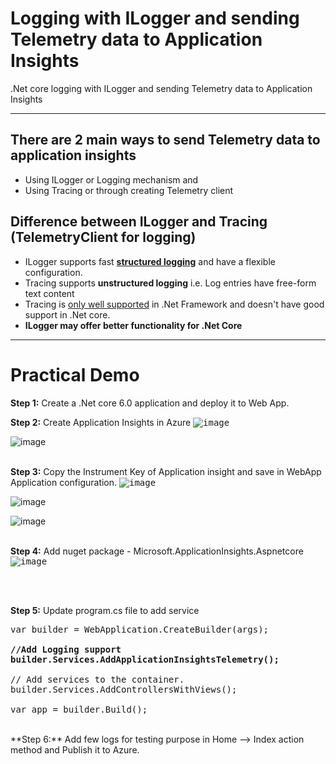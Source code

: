# Logging with ILogger and sending Telemetry data to Application Insights
.Net core logging with ILogger and sending Telemetry data to Application Insights

---

## There are 2 main ways to send Telemetry data to application insights
- Using ILogger or Logging mechanism and
- Using Tracing or through creating Telemetry client



## Difference between ILogger and Tracing (TelemetryClient for logging)
- ILogger supports fast **[structured logging](https://learn.microsoft.com/en-us/dotnet/core/diagnostics/logging-tracing#structured-logging)** and have a flexible configuration.
- Tracing supports **unstructured logging** i.e. Log entries have free-form text content
- Tracing is [only well supported](https://learn.microsoft.com/en-us/dotnet/core/diagnostics/logging-tracing#trace) in .Net Framework and doesn't have good support in .Net core.
- **ILogger may offer better functionality for .Net Core**

----

# Practical Demo

**Step 1:** Create a .Net core 6.0 application and deploy it to Web App.

**Step 2:** Create Application Insights in Azure
<kbd>
![image](https://user-images.githubusercontent.com/30829678/224212706-b56a6941-fb30-4773-ad51-493822c24971.png)
</kbd>

![image](https://user-images.githubusercontent.com/30829678/224212956-68278d6c-53a6-40e7-9149-2ccc28a4b6d6.png)
<br/><br/>

**Step 3:**  Copy the Instrument Key of Application insight and save in WebApp Application configuration.
<kbd>
![image](https://user-images.githubusercontent.com/30829678/224213192-8ad3f6b9-87b5-402a-847d-72aeec53a456.png)
</kbd>

![image](https://user-images.githubusercontent.com/30829678/224213217-af7d37b6-6980-4ec5-977a-056001c229f1.png)

![image](https://user-images.githubusercontent.com/30829678/224213239-cd44c322-f46b-4ea8-b52b-94e78fa72f7d.png)
<br/><br/>

**Step 4:** Add nuget package - Microsoft.ApplicationInsights.Aspnetcore
<kbd>
![image](https://user-images.githubusercontent.com/30829678/224213527-7656a753-bb0a-481a-958a-08105e6ea8a7.png)
</kbd>

<br/><br/>

**Step 5:**  Update program.cs file to add service

<pre>
var builder = WebApplication.CreateBuilder(args);

<b>//Add Logging support
builder.Services.AddApplicationInsightsTelemetry();</b>

// Add services to the container.
builder.Services.AddControllersWithViews();

var app = builder.Build();
</pre>

<br/>
**Step 6:**  Add few logs for testing purpose in Home --> Index action method and Publish it to Azure.





